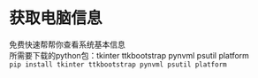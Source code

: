 # 获取电脑信息
免费快速帮帮你查看系统基本信息<br>
所需要下载的python包：tkinter ttkbootstrap pynvml psutil platform<br>
`pip install tkinter ttkbootstrap pynvml psutil platform`
